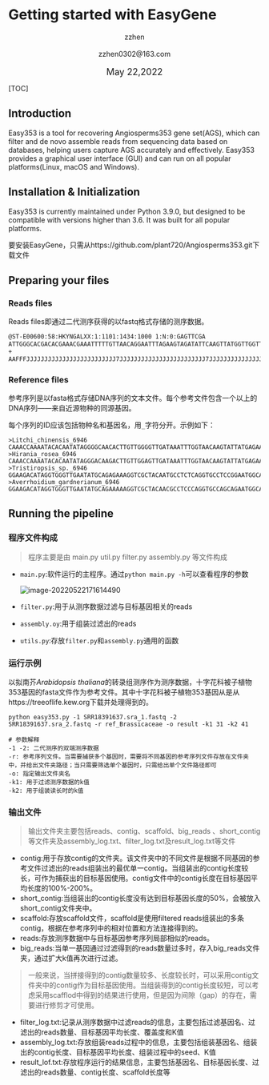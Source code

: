 # Getting started with EasyGene

<center>zzhen</center><br><center>zzhen0302@163.com</center><br><center><font size="4">May 22,2022</font></center>

[TOC]

## Introduction

Easy353 is a tool for recovering Angiosperms353 gene set(AGS), which can filter and de novo assemble reads from sequencing data based on databases, helping users capture AGS accurately and effectively. Easy353 provides a graphical user interface (GUI) and can run on all popular platforms(Linux, macOS and Windows). 

## Installation & Initialization

Easy353 is currently maintained under Python 3.9.0, but designed to be compatible with versions higher than 3.6. It was built for all popular platforms.



要安装EasyGene，只需从https://github.com/plant720/Angiosperms353.git下载文件

## Preparing your files

### Reads files

Reads files即通过二代测序获得的以fastq格式存储的测序数据。

```txt
@ST-E00600:58:HKYNGALXX:1:1101:1434:1000 1:N:0:GAGTTCGA
ATTGGGCACGACACGAAACGAAATTTTTGTTAACAGGAATTTAGAAGTAGATATTCAAGTTATGGTTGGTTATTAAGGTTATCTTATCAAAAGATAGAGCAAGATGGTTATGCTTTTTAAGGCTAAGGAAAATGTCAGCATCTACTTCAT
+
AAFFFJJJJJJJJJJJJJJJJJJJJJJJJJ7JJJJJJJJJJJJJJJJJJJJJJJJ7JJJJJJJJJJJJJJJJJJJJJJJJJJJJJJJJJJ77JJJJJ7J7JJJ7JJJJJJJJ7JJJJJJ7JJJJJJJJJJJ-JJJJJJ-JJJJJ-J7-JJ
```

### Reference files

参考序列是以fasta格式存储DNA序列的文本文件。每个参考文件包含一个以上的DNA序列——来自近源物种的同源基因。

每个序列的ID应该包括物种名和基因名，用`_`字符分开。示例如下：

```
>Litchi_chinensis_6946
CAAACCAAAATACACAATATAGGGGCAACACTTGTTGGGGTTGATAAATTTGGTAACAAGTATTATGAGAAACTTGGAAGACATAGGTGGGTTGAATATGCAGAGAAAGGCCGCTACAACGCCTCTCAGGTACCAGCAGAATGGCATGGTTGGCTCCACTTTATCACTGATCACACAGGAGATGAGCTTCTGATGTTGAGACCAAAGAGGTATGGGCTCGAGCACAAGGAAAACTTATCTGGAGAGGGTGAAGAGTATATCTACCATTCCAAAGGACATGCTCTCAATCCTGGGCAGAGAAACTGGTCCAGGTACCAACCTTGGCAACCTACCAAG
>Hirania_rosea_6946
CAAACCAAAATACACAATATAGGGACAAGACTTGTTGGAGTTGATAAATTTGGTAACAAGTATTATGAGAAACTTGAAGACACTCAGTTTGGTGGAAGACATAGGTGGGTTGAATATGCAGAGAAGGGTCGCTACAATGCCTCTCAGGTACCGCCAGAATGGCATGGTTGGCTTCACTTTATAACTGATCACACAGGAGATGAGCTTCTGATGTTGAAACCAAAGAGGTATGGGATCGAGCACAAGGAAAACTTATCTGGAGAGGGTGATGAGTATATCTACCATTCCAAGGGACATGCCCTCAATCCTGGGCAGAGAAACTGGTCCAGGCACCAATCTTGGCAACCAAAGAGG
>Tristiropsis_sp._6946
GGAAGACATAGGTGGGTTGAATATGCAGAGAAAGGTCGCTACAATGCCTCTCAGGTGCCTCCGGAATGGCATGGTTGGCTTCACTTTATAACTGATCACACAGGAGATGAGCTTCTGATGTTGAAACCAAAGAGGTATGGGATCGAGCACAAGGAAAACTTATCTGGAGAGGGTGAAGAGTATATCTACCATTCCAAAGGACATGCTCTCAATCCTGGGCAGAGAAACTGGTCCAGGTACCAACCTTGGCAACCTACCAAG
>Averrhoidium_gardnerianum_6946
GGAAGACATAGGTGGGTTGAATATGCAGAAAAAGGTCGCTACAACGCCTCCCAGGTGCCAGCAGAATGGCATGGTTGGCTCCACTTTATAACTGATCACACAGGAGATGAGCTTCTGATGTTGAAACCAAAGAGGTATGGGCTCGAGCACAAGGAAAACTTATCTGGAGAGGGTGAAGAGTATATCTACCATTCCAAAGGACATGCTCTCAATCCTGGGCAGAGAAACTGGTCCAGGTACCAACCTTGGCAACCTACCAAG
```

## Running the pipeline

### 程序文件构成

>  程序主要是由 main.py util.py filter.py assembly.py 等文件构成

* `main.py`:软件运行的主程序。通过`python main.py -h`可以查看程序的参数

  ![image-20220522171614490](https://cdn.jsdelivr.net/gh/plant720/TyporaPic/img/20220627154911.png)

* `filter.py`:用于从测序数据过滤与目标基因相关的reads

* `assembly.oy`:用于组装过滤出的reads

* `utils.py`:存放`filter.py`和`assembly.py`通用的函数

### 运行示例

以拟南芥*Arabidopsis thaliana*的转录组测序作为测序数据，十字花科被子植物353基因的fasta文件作为参考文件。其中十字花科被子植物353基因从是从https://treeoflife.kew.org下载并处理得到的。

```shell
python easy353.py -1 SRR18391637.sra_1.fastq -2 SRR18391637.sra_2.fastq -r ref_Brassicaceae -o result -k1 31 -k2 41
```

```shell
# 参数解释
-1 -2: 二代测序的双端测序数据
-r: 参考序列文件。当需要捕获多个基因时，需要将不同基因的参考序列文件存放在文件夹中，并给出文件夹路径；当只需要筛选单个基因时，只需给出单个文件路径即可
-o: 指定输出文件夹名
-k1: 用于过滤测序数据的k值
-k2: 用于组装读长时的k值
```

### 输出文件

> 输出文件夹主要包括reads、contig、scaffold、big_reads 、short_contig等文件夹及assembly_log.txt、filter_log.txt及result_log.txt等文件

* contig:用于存放contig的文件夹。该文件夹中的不同文件是根据不同基因的参考文件过滤出的reads组装出的最优单一contig。当组装出的contig长度较长，可作为捕获出的目标基因使用。contig文件中的contig长度在目标基因平均长度的100%-200%。
* short_contig:当组装出的contig长度没有达到目标基因长度的50%，会被放入short_contig文件夹中。
* scaffold:存放scaffold文件，scaffold是使用filtered reads组装出的多条contig，根据在参考序列中的相对位置和方法连接得到的。
* reads:存放测序数据中与目标基因参考序列局部相似的reads。
* big_reads:当单一基因通过过滤得到的reads数量过多时，存入big_reads文件夹，通过扩大k值再次进行过滤。

> 一般来说，当拼接得到的contig数量较多、长度较长时，可以采用contig文件夹中的contig作为目标基因使用。当组装得到的contig长度较短，可以考虑采用scafflod中得到的结果进行使用，但是因为间隙（gap）的存在，需要进行修剪才可使用。

* filter_log.txt:记录从测序数据中过滤reads的信息，主要包括过滤基因名、过滤出的reads数量、目标基因平均长度、覆盖度和K值
* assembly_log.txt:存放组装reads过程中的信息，主要包括组装基因名、组装出的contig长度、目标基因平均长度、组装过程中的seed、K值
* result_lof.txt:存放程序运行的结果信息，主要包括基因名、目标基因长度、过滤出的reads数量、contig长度、scaffold长度等